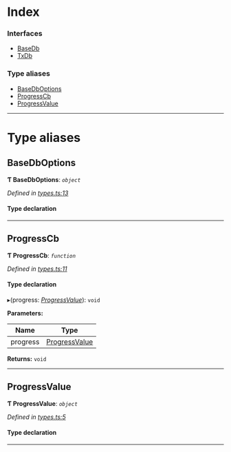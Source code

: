 

# Index

### Interfaces

* [BaseDb](../interfaces/_types_.basedb.md)
* [TxDb](../interfaces/_types_.txdb.md)

### Type aliases

* [BaseDbOptions](_types_.md#basedboptions)
* [ProgressCb](_types_.md#progresscb)
* [ProgressValue](_types_.md#progressvalue)

---

# Type aliases

<a id="basedboptions"></a>

##  BaseDbOptions

**Ƭ BaseDbOptions**: *`object`*

*Defined in [types.ts:13](https://github.com/polkadot-js/common/blob/e397016/packages/db/src/types.ts#L13)*

#### Type declaration

___
<a id="progresscb"></a>

##  ProgressCb

**Ƭ ProgressCb**: *`function`*

*Defined in [types.ts:11](https://github.com/polkadot-js/common/blob/e397016/packages/db/src/types.ts#L11)*

#### Type declaration
▸(progress: *[ProgressValue](_types_.md#progressvalue)*): `void`

**Parameters:**

| Name | Type |
| ------ | ------ |
| progress | [ProgressValue](_types_.md#progressvalue) |

**Returns:** `void`

___
<a id="progressvalue"></a>

##  ProgressValue

**Ƭ ProgressValue**: *`object`*

*Defined in [types.ts:5](https://github.com/polkadot-js/common/blob/e397016/packages/db/src/types.ts#L5)*

#### Type declaration

___

